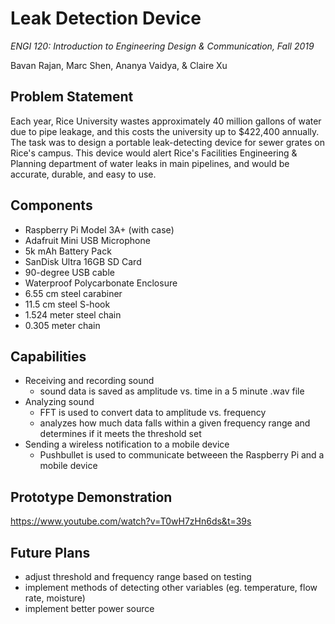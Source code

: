 # Leak Detection Device

*ENGI 120: Introduction to Engineering Design & Communication, Fall 2019*

Bavan Rajan, Marc Shen, Ananya Vaidya, & Claire Xu

## Problem Statement
Each year, Rice University wastes approximately 40 million gallons of water due to pipe leakage, and this costs the university up to $422,400 annually. The task was to design a portable leak-detecting device for sewer grates on Rice's campus. This device would alert Rice's Facilities Engineering & Planning department of water leaks in main pipelines, and would be accurate, durable, and easy to use.

## Components
- Raspberry Pi Model 3A+ (with case)
- Adafruit Mini USB Microphone
- 5k mAh Battery Pack
- SanDisk Ultra 16GB SD Card
- 90-degree USB cable
- Waterproof Polycarbonate Enclosure
- 6.55 cm steel carabiner
- 11.5 cm steel S-hook
- 1.524 meter steel chain
- 0.305 meter chain

## Capabilities
- Receiving and recording sound
  - sound data is saved as amplitude vs. time in a 5 minute .wav file
- Analyzing sound
  - FFT is used to convert data to amplitude vs. frequency
  - analyzes how much data falls within a given frequency range and determines if it meets the threshold set
- Sending a wireless notification to a mobile device
  - Pushbullet is used to communicate betweeen the Raspberry Pi and a mobile device
 
## Prototype Demonstration
https://www.youtube.com/watch?v=T0wH7zHn6ds&t=39s

## Future Plans
- adjust threshold and frequency range based on testing
- implement methods of detecting other variables (eg. temperature, flow rate, moisture)
- implement better power source 
